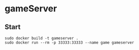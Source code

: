 # gameServer

## Start

```
sudo docker build -t gameserver .
sudo docker run --rm -p 33333:33333 --name game gameserver
```
